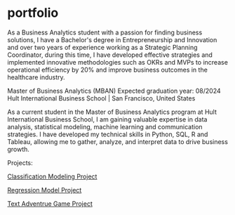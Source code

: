 # portfolio
As a Business Analytics student with a passion for finding business solutions, I have a Bachelor's degree in Entrepreneurship and Innovation and over two years of experience working as a Strategic Planning Coordinator, during this time, I have developed effective strategies and implemented innovative methodologies such as OKRs and MVPs to increase operational efficiency by 20% and improve business outcomes in the healthcare industry.

Master of Business Analytics (MBAN)
Expected graduation year: 08/2024
Hult International Business School | San Francisco, United States

As a current student in the Master of Business Analytics program at Hult International Business School, I am gaining valuable expertise in data analysis, statistical modeling, machine learning and communication strategies. I have developed my technical skills in Python, SQL, R and Tableau, allowing me to gather, analyze, and interpret data to drive business growth.

Projects:

<a href="https://brunotapiagarcia.github.io/Classification-Modeling-Project/" >Classification Modeling Project</a>

<a href="https://brunotapiagarcia.github.io/Regression-Model/" >Regression Model Project</a>

<a href="https://brunotapiagarcia.github.io/AText-Adventure-Game/" >Text Adventrue Game Project</a>
